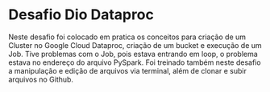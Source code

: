 # Desafio Dio Dataproc

Neste desafio foi colocado em pratica os conceitos para criação de um Cluster no Google Cloud Dataproc, criação de um bucket e execução de um Job.
Tive problemas com o Job, pois estava entrando em loop, o problema estava no endereço do arquivo PySpark.
Foi treinado também neste desafio a manipulação e edição de arquivos via terminal, além de clonar e subir arquivos no Github.
